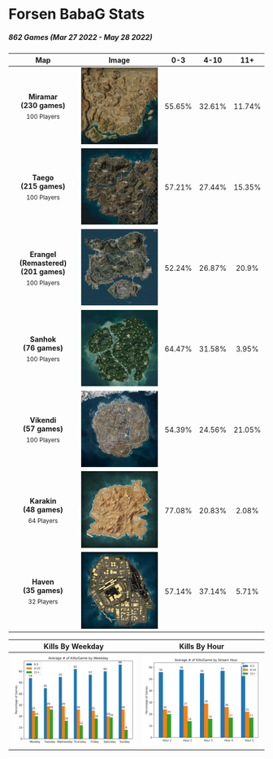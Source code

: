 # Forsen BabaG Stats
##### 862 Games (Mar 27 2022 - May 28 2022)
|Map|Image| 0-3 | 4-10 | 11+ |
| :-: | :-: | :-: | :--: | :-: |
| **Miramar<br>(230 games)**<br><sub>100 Players</sub>| <img src="img/Miramar.webp" width="250"/> | 55.65% | 32.61% | 11.74% |
| **Taego<br>(215 games)**<br><sub>100 Players</sub>| <img src="img/Taego.webp" width="250"/> | 57.21% | 27.44% | 15.35% |
| **Erangel (Remastered)<br>(201 games)**<br><sub>100 Players</sub>| <img src="img/Erangel.webp" width="250"/> | 52.24% | 26.87% | 20.9% |
| **Sanhok<br>(76 games)**<br><sub>100 Players</sub>| <img src="img/Sanhok.webp" width="250"/> | 64.47% | 31.58% | 3.95% |
| **Vikendi<br>(57 games)**<br><sub>100 Players</sub>| <img src="img/Vikendi.webp" width="250"/> | 54.39% | 24.56% | 21.05% |
| **Karakin<br>(48 games)**<br><sub>64 Players</sub>| <img src="img/Karakin.webp" width="250"/> | 77.08% | 20.83% | 2.08% |
| **Haven<br>(35 games)**<br><sub>32 Players</sub>| <img src="img/Haven.webp" width="250"/> | 57.14% | 37.14% | 5.71% |

|Kills By Weekday|Kills By Hour|
| :-: | :-: |
| <img src="data/killsPerWeekday.png" width="325"/> | <img src="data/killsPerHour.png" width="325"/> |
